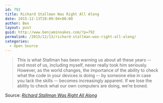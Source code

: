 ```yaml
---
id: 792
title: Richard Stallman Was Right All Along
date: 2015-12-13T20:09:04+00:00
author: Ben
layout: post
guid: http://www.benjaminoakes.com/?p=792
permalink: /2015/12/13/richard-stallman-was-right-all-along/
categories:
  - Open Source
---
```

> This is what Stallman has been warning us about all these years -- and most of us, including myself, never really took him seriously. However, as the world changes, the importance of the ability to check what the code in your devices is doing -- by someone else in case you lack the skills -- becomes increasingly apparent. If we lose the ability to check what our own computers are doing, we&#8217;re boned.

Source: _[Richard Stallman Was Right All Along](http://www.osnews.com/story/25469/Richard_Stallman_Was_Right_All_Along)_